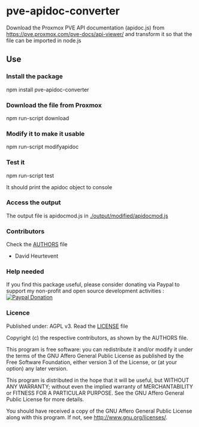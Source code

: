 # pve-apidoc-converter
Download the Proxmox PVE API documentation (apidoc.js) from https://pve.proxmox.com/pve-docs/api-viewer/ and transform it so that the file can be imported in node.js

## Use

### Install the package
npm install pve-apidoc-converter

### Download the file from Proxmox
npm run-script download

### Modify it to make it usable
npm run-script modifyapidoc

### Test it
npm run-script test

It should print the apidoc object to console

### Access the output
The output file is apidocmod.js in [./output/modified/apidocmod.js](https://github.com/dheurtev/pve-apidoc-converter/blob/main/output/modified/apidocmod.js)

### Contributors
Check the [AUTHORS](https://github.com/dheurtev/pve-apidoc-converter/blob/main/AUTHORS) file
- David Heurtevent

### Help needed
If you find this package useful, please consider donating via Paypal to support my non-profit and open source development activities :
[![Paypal Donation](https://www.paypalobjects.com/en_US/FR/i/btn/btn_donateCC_LG.gif)](https://www.paypal.com/donate?hosted_button_id=MU8N9KU6VLBME)

### Licence
Published under: AGPL v3. 
Read the [LICENSE](https://github.com/dheurtev/pve-apidoc-converter/blob/main/LICENSE) file

Copyright (c) the respective contributors, as shown by the AUTHORS file.

This program is free software: you can redistribute it and/or modify
it under the terms of the GNU Affero General Public License as published
by the Free Software Foundation, either version 3 of the License, or
(at your option) any later version.

This program is distributed in the hope that it will be useful,
but WITHOUT ANY WARRANTY; without even the implied warranty of
MERCHANTABILITY or FITNESS FOR A PARTICULAR PURPOSE.  See the
GNU Affero General Public License for more details.

You should have received a copy of the GNU Affero General Public License
along with this program.  If not, see <http://www.gnu.org/licenses/>.

